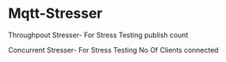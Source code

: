 ﻿# Mqtt-Stresser
Throughpout Stresser- For Stress Testing publish count

Concurrent Stresser- For Stress Testing No Of Clients connected
